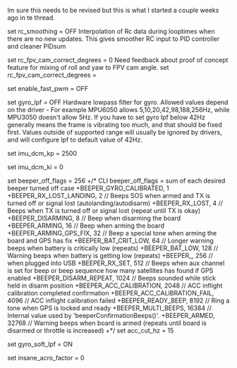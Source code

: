 Im sure this needs to be revised but this is what I started a couple weeks ago in te thread.

set rc_smoothing = OFF 
Interpolation of Rc data during looptimes when there are no new updates. This gives smoother RC input to PID controller and cleaner PIDsum
 
set rc_fpv_cam_correct_degrees = 0
 Need feedback about proof of concept feature for mixing of roll and yaw to FPV cam angle. set rc_fpv_cam_correct_degrees = <degrees>
 
set enable_fast_pwm = OFF
 
set gyro_lpf = OFF
 Hardware lowpass filter for gyro. Allowed values depend on the driver - For example MPU6050 allows 5,10,20,42,98,188,256Hz, while MPU3050 doesn't allow 5Hz. If you have to set gyro lpf below 42Hz generally means the frame is vibrating too much, and that should be fixed first. Values outside of supported range will usually be ignored by drivers, and will configure lpf to default value of 42Hz.
 
set imu_dcm_kp = 2500
 
set imu_dcm_ki = 0
 
set beeper_off_flags = 256
 +/* CLI beeper_off_flags = sum of each desired beeper turned off case
 +BEEPER_GYRO_CALIBRATED, 1
 +BEEPER_RX_LOST_LANDING, 2 // Beeps SOS when armed and TX is turned off or signal lost (autolanding/autodisarm)
 +BEEPER_RX_LOST, 4 // Beeps when TX is turned off or signal lost (repeat until TX is okay)
 +BEEPER_DISARMING, 8 // Beep when disarming the board
 +BEEPER_ARMING, 16 // Beep when arming the board
 +BEEPER_ARMING_GPS_FIX, 32 // Beep a special tone when arming the board and GPS has fix
 +BEEPER_BAT_CRIT_LOW, 64 // Longer warning beeps when battery is critically low (repeats)
 +BEEPER_BAT_LOW, 128 // Warning beeps when battery is getting low (repeats)
 +BEEPER_, 256 // when plugged into USB
 +BEEPER_RX_SET, 512 // Beeps when aux channel is set for beep or beep sequence how many satellites has found if GPS enabled
 +BEEPER_DISARM_REPEAT, 1024 // Beeps sounded while stick held in disarm position
 +BEEPER_ACC_CALIBRATION, 2048 // ACC inflight calibration completed confirmation
 +BEEPER_ACC_CALIBRATION_FAIL, 4096 // ACC inflight calibration failed
 +BEEPER_READY_BEEP, 8192 // Ring a tone when GPS is locked and ready
 +BEEPER_MULTI_BEEPS, 16384 // Internal value used by 'beeperConfirmationBeeps()'.
 +BEEPER_ARMED, 32768 // Warning beeps when board is armed (repeats until board is disarmed or throttle is increased)
 +*/
 set acc_cut_hz = 15
 
set gyro_soft_lpf = ON
 
set insane_acro_factor = 0